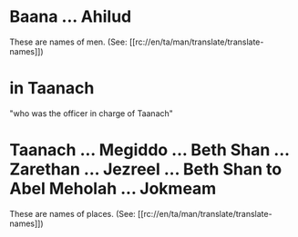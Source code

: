 # Baana ... Ahilud
These are names of men. (See: [[rc://en/ta/man/translate/translate-names]])

# in Taanach

"who was the officer in charge of Taanach"

# Taanach ... Megiddo ... Beth Shan ... Zarethan ... Jezreel ... Beth Shan to Abel Meholah ... Jokmeam

These are names of places. (See: [[rc://en/ta/man/translate/translate-names]])

